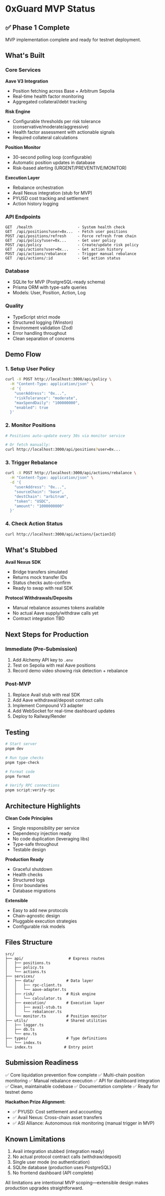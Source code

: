 # 0xGuard MVP Status

## ✅ Phase 1 Complete

MVP implementation complete and ready for testnet deployment.

## What's Built

### Core Services

**Aave V3 Integration**
- Position fetching across Base + Arbitrum Sepolia
- Real-time health factor monitoring
- Aggregated collateral/debt tracking

**Risk Engine**
- Configurable thresholds per risk tolerance (conservative/moderate/aggressive)
- Health factor assessment with actionable signals
- Required collateral calculations

**Position Monitor**
- 30-second polling loop (configurable)
- Automatic position updates in database
- Risk-based alerting (URGENT/PREVENTIVE/MONITOR)

**Execution Layer**
- Rebalance orchestration
- Avail Nexus integration (stub for MVP)
- PYUSD cost tracking and settlement
- Action history logging

### API Endpoints

```
GET  /health                    - System health check
GET  /api/positions?user=0x...  - Fetch user positions
POST /api/positions/refresh     - Force refresh from chain
GET  /api/policy?user=0x...     - Get user policy
POST /api/policy                - Create/update risk policy
GET  /api/actions?user=0x...    - Get action history
POST /api/actions/rebalance     - Trigger manual rebalance
GET  /api/actions/:id           - Get action status
```

### Database

- SQLite for MVP (PostgreSQL-ready schema)
- Prisma ORM with type-safe queries
- Models: User, Position, Action, Log

### Quality

- TypeScript strict mode
- Structured logging (Winston)
- Environment validation (Zod)
- Error handling throughout
- Clean separation of concerns

## Demo Flow

### 1. Setup User Policy
```bash
curl -X POST http://localhost:3000/api/policy \
  -H "Content-Type: application/json" \
  -d '{
    "userAddress": "0x...",
    "riskTolerance": "moderate",
    "maxSpendDaily": "100000000",
    "enabled": true
  }'
```

### 2. Monitor Positions
```bash
# Positions auto-update every 30s via monitor service

# Or fetch manually:
curl http://localhost:3000/api/positions?user=0x...
```

### 3. Trigger Rebalance
```bash
curl -X POST http://localhost:3000/api/actions/rebalance \
  -H "Content-Type: application/json" \
  -d '{
    "userAddress": "0x...",
    "sourceChain": "base",
    "destChain": "arbitrum",
    "token": "USDC",
    "amount": "1000000000"
  }'
```

### 4. Check Action Status
```bash
curl http://localhost:3000/api/actions/{actionId}
```

## What's Stubbed

**Avail Nexus SDK**
- Bridge transfers simulated
- Returns mock transfer IDs
- Status checks auto-confirm
- Ready to swap with real SDK

**Protocol Withdrawals/Deposits**
- Manual rebalance assumes tokens available
- No actual Aave supply/withdraw calls yet
- Contract integration TBD

## Next Steps for Production

### Immediate (Pre-Submission)
1. Add Alchemy API key to `.env`
2. Test on Sepolia with real Aave positions
3. Record demo video showing risk detection + rebalance

### Post-MVP
1. Replace Avail stub with real SDK
2. Add Aave withdrawal/deposit contract calls
3. Implement Compound V3 adapter
4. Add WebSocket for real-time dashboard updates
5. Deploy to Railway/Render

## Testing

```bash
# Start server
pnpm dev

# Run type checks
pnpm type-check

# Format code
pnpm format

# Verify RPC connections
pnpm script:verify-rpc
```

## Architecture Highlights

**Clean Code Principles**
- Single responsibility per service
- Dependency injection ready
- No code duplication (leveraging libs)
- Type-safe throughout
- Testable design

**Production Ready**
- Graceful shutdown
- Health checks
- Structured logs
- Error boundaries
- Database migrations

**Extensible**
- Easy to add new protocols
- Chain-agnostic design
- Pluggable execution strategies
- Configurable risk models

## Files Structure

```
src/
├── api/                    # Express routes
│   ├── positions.ts
│   ├── policy.ts
│   └── actions.ts
├── services/
│   ├── data/              # Data layer
│   │   ├── rpc-client.ts
│   │   └── aave-adapter.ts
│   ├── risk/              # Risk engine
│   │   └── calculator.ts
│   ├── execution/         # Execution layer
│   │   ├── avail-stub.ts
│   │   └── rebalancer.ts
│   └── monitor.ts         # Position monitor
├── utils/                 # Shared utilities
│   ├── logger.ts
│   ├── db.ts
│   └── env.ts
├── types/                 # Type definitions
│   └── index.ts
└── index.ts              # Entry point
```

## Submission Readiness

✅ Core liquidation prevention flow complete
✅ Multi-chain position monitoring
✅ Manual rebalance execution
✅ API for dashboard integration
✅ Clean, maintainable codebase
✅ Documentation complete
✅ Ready for testnet demo

**Hackathon Prize Alignment:**
- ✅ PYUSD: Cost settlement and accounting
- ✅ Avail Nexus: Cross-chain asset transfers
- ✅ ASI Alliance: Autonomous risk monitoring (manual trigger in MVP)

## Known Limitations

1. Avail integration stubbed (integration ready)
2. No actual protocol contract calls (withdraw/deposit)
3. Single user mode (no authentication)
4. SQLite database (production uses PostgreSQL)
5. No frontend dashboard (API complete)

All limitations are intentional MVP scoping—extensible design makes production upgrades straightforward.

